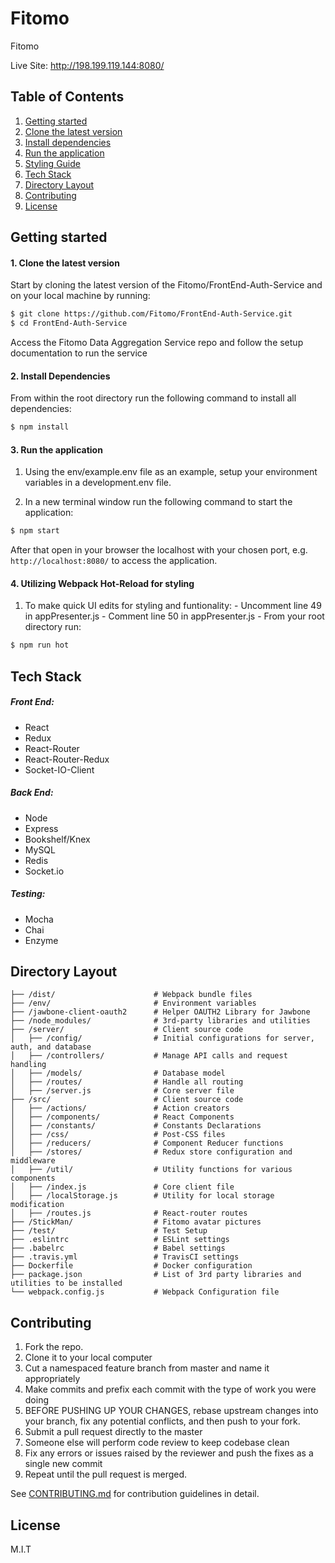 # Fitomo

  Fitomo

  Live Site: http://198.199.119.144:8080/


## Table of Contents

1. [Getting started](#Getting-Started)
  1. [Clone the latest version](#Clone-Latest)
  2. [Install dependencies](#Install-Dependencies)
  3. [Run the application](#Run-Application)
  4. [Styling Guide](#Styling-Guide)
2. [Tech Stack](#Tech-Stack)
3. [Directory Layout](#Directory-Layout)
4. [Contributing](#Contributing)
5. [License](#License)

## Getting started

#### 1. Clone the latest version

  Start by cloning the latest version of the Fitomo/FrontEnd-Auth-Service and on your local machine by running:

  ```sh
  $ git clone https://github.com/Fitomo/FrontEnd-Auth-Service.git
  $ cd FrontEnd-Auth-Service
  ```

   Access the Fitomo Data Aggregation Service repo and follow the setup documentation to run the service

#### 2. Install Dependencies
  From within the root directory run the following command to install all dependencies:

  ```sh
  $ npm install
  ```

#### 3. Run the application

  1. Using the env/example.env file as an example, setup your environment variables in a development.env file.

  2. In a new terminal window run the following command to start the application:

  ```sh
  $ npm start
  ```

  After that open in your browser the localhost with your chosen port, e.g. ``` http://localhost:8080/ ``` to access the application.

#### 4. Utilizing Webpack Hot-Reload for styling
  
  1. To make quick UI edits for styling and funtionality:
    - Uncomment line 49 in appPresenter.js
    - Comment line 50 in appPresenter.js
    - From your root directory run:

  ```sh
  $ npm run hot
  ```

## Tech Stack

##### Front End:
- React
- Redux
- React-Router
- React-Router-Redux
- Socket-IO-Client


##### Back End:
- Node
- Express
- Bookshelf/Knex
- MySQL
- Redis
- Socket.io

##### Testing:
- Mocha
- Chai
- Enzyme 

## Directory Layout
```
├── /dist/                      # Webpack bundle files
├── /env/                       # Environment variables
├── /jawbone-client-oauth2      # Helper OAUTH2 Library for Jawbone
├── /node_modules/              # 3rd-party libraries and utilities
├── /server/                    # Client source code
│   ├── /config/                # Initial configurations for server, auth, and database
│   ├── /controllers/           # Manage API calls and request handling
│   ├── /models/                # Database model
│   ├── /routes/                # Handle all routing
│   ├── /server.js              # Core server file
├── /src/                       # Client source code
│   ├── /actions/               # Action creators 
│   ├── /components/            # React Components
│   ├── /constants/             # Constants Declarations
│   ├── /css/                   # Post-CSS files
│   ├── /reducers/              # Component Reducer functions
│   ├── /stores/                # Redux store configuration and middleware
│   ├── /util/                  # Utility functions for various components
│   ├── /index.js               # Core client file
│   ├── /localStorage.js        # Utility for local storage modification
│   ├── /routes.js              # React-router routes
├── /StickMan/                  # Fitomo avatar pictures
├── /test/                      # Test Setup
├── .eslintrc                   # ESLint settings
├── .babelrc                    # Babel settings
├── .travis.yml                 # TravisCI settings
├── Dockerfile                  # Docker configuration
├── package.json                # List of 3rd party libraries and utilities to be installed
└── webpack.config.js           # Webpack Configuration file
```

## Contributing

  1. Fork the repo.
  2. Clone it to your local computer
  3. Cut a namespaced feature branch from master and name it appropriately
  4. Make commits and prefix each commit with the type of work you were doing
  5. BEFORE PUSHING UP YOUR CHANGES, rebase upstream changes into your branch, fix any potential conflicts, and then push to your fork.
  6. Submit a pull request directly to the master
  7. Someone else will perform code review to keep codebase clean
  8. Fix any errors or issues raised by the reviewer and push the fixes as a single new commit
  9. Repeat until the pull request is merged.

See [CONTRIBUTING.md](CONTRIBUTING.md) for contribution guidelines in detail.

## License

M.I.T